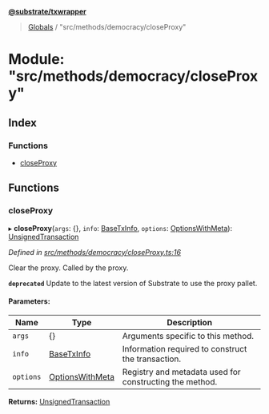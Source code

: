 **[@substrate/txwrapper](../README.md)**

> [Globals](../globals.md) / "src/methods/democracy/closeProxy"

# Module: "src/methods/democracy/closeProxy"

## Index

### Functions

* [closeProxy](_src_methods_democracy_closeproxy_.md#closeproxy)

## Functions

### closeProxy

▸ **closeProxy**(`args`: {}, `info`: [BaseTxInfo](../interfaces/_src_util_types_.basetxinfo.md), `options`: [OptionsWithMeta](../interfaces/_src_util_types_.optionswithmeta.md)): [UnsignedTransaction](../interfaces/_src_util_types_.unsignedtransaction.md)

*Defined in [src/methods/democracy/closeProxy.ts:16](https://github.com/paritytech/txwrapper/blob/258f4de/src/methods/democracy/closeProxy.ts#L16)*

Clear the proxy. Called by the proxy.

**`deprecated`** Update to the latest version of Substrate to use the proxy pallet.

#### Parameters:

Name | Type | Description |
------ | ------ | ------ |
`args` | {} | Arguments specific to this method. |
`info` | [BaseTxInfo](../interfaces/_src_util_types_.basetxinfo.md) | Information required to construct the transaction. |
`options` | [OptionsWithMeta](../interfaces/_src_util_types_.optionswithmeta.md) | Registry and metadata used for constructing the method. |

**Returns:** [UnsignedTransaction](../interfaces/_src_util_types_.unsignedtransaction.md)
